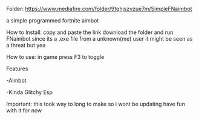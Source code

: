 Folder: https://www.mediafire.com/folder/9tqhjszvzue7m/SimpleFNaimbot

a simple programmed fortnite aimbot

How to Install: copy and paste the link download the folder and run FNaimbot since its a .exe file from a unknown(me) user it might be seen as a threat but yea



How to use: in game press F3 to toggle


Features 

-Aimbot

-Kinda Glitchy Esp


Important: this took way to long to make so i wont be updating have fun with it for now
